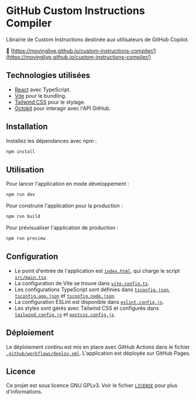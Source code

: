 # GitHub Custom Instructions Compiler

Librairie de Custom Instructions destinée aux utilisateurs de GitHub Copilot.


🔗 [https://movinglive.github.io/custom-instructions-compiler/](https://movinglive.github.io/custom-instructions-compiler/)

## Technologies utilisées

- [React](https://reactjs.org/) avec TypeScript.
- [Vite](https://vitejs.dev/) pour le bundling.
- [Tailwind CSS](https://tailwindcss.com/) pour le stylage.
- [Octokit](https://github.com/octokit/octokit.js) pour interagir avec l'API GitHub.

## Installation

Installez les dépendances avec npm :

```sh
npm install
```

## Utilisation

Pour lancer l'application en mode développement :

```sh
npm run dev
```

Pour construire l'application pour la production :

```sh
npm run build
```

Pour prévisualiser l'application de production :

```sh
npm run preview
```

## Configuration

- Le point d'entrée de l'application est [`index.html`](index.html), qui charge le script [`src/main.tsx`](src/main.tsx).
- La configuration de Vite se trouve dans [`vite.config.ts`](vite.config.ts).
- Les configurations TypeScript sont définies dans [`tsconfig.json`](tsconfig.json), [`tsconfig.app.json`](tsconfig.app.json) et [`tsconfig.node.json`](tsconfig.node.json).
- La configuration ESLint est disponible dans [`eslint.config.js`](eslint.config.js).
- Les styles sont gérés avec Tailwind CSS et configurés dans [`tailwind.config.js`](tailwind.config.js) et [`postcss.config.js`](postcss.config.js).

## Déploiement

Le déploiement continu est mis en place avec GitHub Actions dans le fichier [`.github/workflows/deploy.yml`](.github/workflows/deploy.yml). L'application est déployée sur GitHub Pages.

## Licence

Ce projet est sous licence GNU GPLv3. Voir le fichier [`LICENSE`](LICENSE) pour plus d'informations.